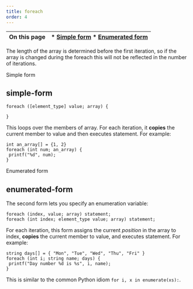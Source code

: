 ```yaml
---
title: foreach
order: 4
---
```

| On this page | * [Simple form](#simple-form) * [Enumerated form](#enumerated-form) |
| --- | --- |

The length of the array is determined before the first iteration, so if the array is changed during the foreach this will not be reflected in the number of iterations.

Simple form

## simple-form

```vex
foreach ([element_type] value; array) {

}

```

This loops over the members of array. For each iteration, it **copies**
the current member to value and then executes statement. For example:

```vex
int an_array[] = {1, 2}
foreach (int num; an_array) {
 printf("%d", num);
}

```

Enumerated form

## enumerated-form

The second form lets you specify an enumeration variable:

```vex
foreach (index, value; array) statement;
foreach (int index; element_type value; array) statement;

```

For each iteration, this form assigns the current *position* in the array
to index, **copies** the current member to value, and executes
statement. For example:

```vex
string days[] = { "Mon", "Tue", "Wed", "Thu", "Fri" }
foreach (int i; string name; days) {
 printf("Day number %d is %s", i, name);
}

```

This is similar to the common Python idiom `for i, x in enumerate(xs):`.
